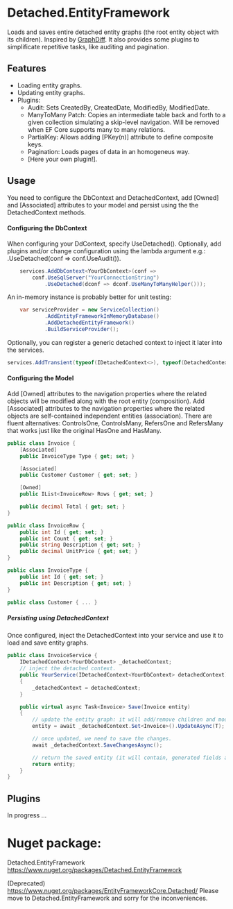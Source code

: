 
# Detached.EntityFramework

Loads and saves entire detached entity graphs (the root entity object with its children). 
Inspired by [GraphDiff](https://github.com/refactorthis/GraphDiff).
It also provides some plugins to simplificate repetitive tasks, like auditing and pagination.

## Features
* Loading entity graphs.
* Updating entity graphs.
* Plugins:
	- Audit: Sets CreatedBy, CreatedDate, ModifiedBy, ModifiedDate.
	- ManyToMany Patch: Copies an intermediate table back and forth to a given collection
	simulating a skip-level navigation. Will be removed when EF Core supports many to many relations.
	- PartialKey: Allows adding [PKey(n)] attribute to define composite keys.
	- Pagination: Loads pages of data in an homogeneus way.
    - [Here your own plugin!].

## Usage
You need to configure the DbContext and DetachedContext, add [Owned] and [Associated] attributes to your model and persist using the 
the DetachedContext methods.

#### Configuring the DbContext
When configuring your DdContext, specify UseDetached(). Optionally, add plugins and/or change configuration using the
lambda argument e.g.: .UseDetached(conf => conf.UseAudit()).

```csharp
    services.AddDbContext<YourDbContext>(conf =>
        conf.UseSqlServer("YourConnectionString")
            .UseDetached(dconf => dconf.UseManyToManyHelper()));
```

An in-memory instance is probably better for unit testing:
```csharp
    var serviceProvider = new ServiceCollection()
            .AddEntityFrameworkInMemoryDatabase()
            .AddDetachedEntityFramework()
            .BuildServiceProvider();
```

Optionally, you can register a generic detached context to inject it later into the services.

```csharp
services.AddTransient(typeof(IDetachedContext<>), typeof(DetachedContext<>));
```

#### Configuring the Model
Add [Owned] attributes to the navigation properties where the related objects will be modified along with the root entity (composition).
Add [Associated] attributes to the navigation properties where the related objects are self-contained independent entities (association).
There are fluent alternatives: ControlsOne, ControlsMany, RefersOne and RefersMany that works just like the original HasOne and HasMany.

```csharp
public class Invoice {
	[Associated]
	public InvoiceType Type { get; set; }

	[Associated]
	public Customer Customer { get; set; }

	[Owned]
	public IList<InvoiceRow> Rows { get; set; }

	public decimal Total { get; set; }
}

public class InvoiceRow {
	public int Id { get; set; }
	public int Count { get; set; }
	public string Description { get; set; }
	public decimal UnitPrice { get; set; }
}

public class InvoiceType {
	public int Id { get; set; }
	public int Description { get; set; }
}

public class Customer { ... }
```

##### Persisting using DetachedContext
Once configured, inject the DetachedContext into your service and use it to load and save entity graphs.

```csharp
public class InvoiceService {
	IDetachedContext<YourDbContext> _detachedContext;
	// inject the detached context. 
	public YourService(IDetachedContext<YourDbContext> detachedContext)
	{
		_detachedContext = detachedContext; 
	}

	public virtual async Task<Invoice> Save(Invoice entity)
    {
		// update the entity graph: it will add/remove children and modify fields as needed.
        entity = await _detachedContext.Set<Invoice>().UpdateAsync(T);

		// once updated, we need to save the changes.
        await _detachedContext.SaveChangesAsync();

		// return the saved entity (it will contain, generated fields and ids).
        return entity;
    }
}
```

## Plugins

In progress ... 


# Nuget package:

Detached.EntityFramework
https://www.nuget.org/packages/Detached.EntityFramework

(Deprecated) https://www.nuget.org/packages/EntityFrameworkCore.Detached/
Please move to Detached.EntityFramework and sorry for the inconveniences.
